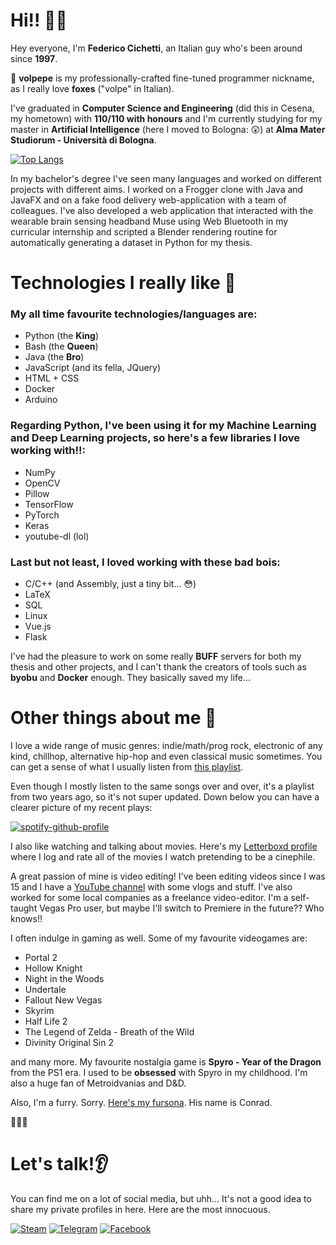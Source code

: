 # Hi!! 👋🦊

Hey everyone, I'm **Federico Cichetti**, an Italian guy who's been around since **1997**. 

🦊 **volpepe** is my professionally-crafted fine-tuned programmer nickname, as I really love **foxes** ("volpe" in Italian).

I've graduated in **Computer Science and Engineering** (did this in Cesena, my hometown) with **110/110 with honours** and I'm currently studying for my master in **Artificial Intelligence** (here I moved to Bologna: 😲) at **Alma Mater Studiorum - Università di Bologna**. 

[![Top Langs](https://github-readme-stats.vercel.app/api/top-langs/?username=volpepe&langs_count=8&hide=tsql,hack)](https://github.com/anuraghazra/github-readme-stats)

In my bachelor's degree I've seen many languages and worked on different projects with different aims. I worked on a Frogger clone with Java and JavaFX and on a fake food delivery web-application with a team of colleagues. I've also developed a web application that interacted with the wearable brain sensing headband Muse using Web Bluetooth in my curricular internship and scripted a Blender rendering routine for automatically generating a dataset in Python for my thesis. 

# Technologies I really like 🥰

### My all time favourite technologies/languages are:
* Python (the **King**)
* Bash (the **Queen**)
* Java (the **Bro**)
* JavaScript (and its fella, JQuery)
* HTML + CSS
* Docker
* Arduino

### Regarding Python, I've been using it for my Machine Learning and Deep Learning projects, so here's a few libraries I love working with!!:
* NumPy
* OpenCV
* Pillow
* TensorFlow
* PyTorch
* Keras
* youtube-dl (lol)

### Last but not least, I loved working with these bad bois:
* C/C++ (and Assembly, just a tiny bit... 😳)
* LaTeX
* SQL
* Linux
* Vue.js
* Flask

I've had the pleasure to work on some really **BUFF** servers for both my thesis and other projects, and I can't thank the creators of tools such as **byobu** and **Docker** enough. They basically saved my life...

# Other things about me 🙊

I love a wide range of music genres: indie/math/prog rock, electronic of any kind, chillhop, alternative hip-hop and even classical music sometimes. You can get a sense of what I usually listen from [this playlist](https://open.spotify.com/embed/playlist/1T4VfvXqcOVPF4iR8Cw8tI).

Even though I mostly listen to the same songs over and over, it's a playlist from two years ago, so it's not super updated. Down below you can have a clearer picture of my recent plays:

[![spotify-github-profile](https://spotify-github-profile.vercel.app/api/view?uid=mrcicco&cover_image=true)](https://spotify-github-profile.vercel.app/api/view?uid=mrcicco&redirect=true)

I also like watching and talking about movies. Here's my [Letterboxd profile](https://letterboxd.com/volpepe/) where I log and rate all of the movies I watch pretending to be a cinephile.

A great passion of mine is video editing! I've been editing videos since I was 15 and I have a [YouTube channel](https://www.youtube.com/c/ciccosity) with some vlogs and stuff. I've also worked for some local companies as a freelance video-editor. I'm a self-taught Vegas Pro user, but maybe I'll switch to Premiere in the future?? Who knows!!

I often indulge in gaming as well. Some of my favourite videogames are:
* Portal 2
* Hollow Knight
* Night in the Woods
* Undertale 
* Fallout New Vegas
* Skyrim
* Half Life 2
* The Legend of Zelda - Breath of the Wild
* Divinity Original Sin 2

and many more. My favourite nostalgia game is **Spyro - Year of the Dragon** from the PS1 era. I used to be **obsessed** with Spyro in my childhood. I'm also a huge fan of Metroidvanias and D&D.

Also, I'm a furry. Sorry. [Here's my fursona](https://imgur.com/a/SiyQ0Hx). His name is Conrad.

🌈🌈🌈

# Let's talk!👂
You can find me on a lot of social media, but uhh... It's not a good idea to share my private profiles in here. Here are the most innocuous.

[![Steam](https://img.shields.io/badge/-Steam-black?style=for-the-badge&logo=steam)](https://steamcommunity.com/id/volpepe/)
[![Telegram](https://img.shields.io/badge/-Telegram-black?style=for-the-badge&logo=telegram)](https://t.me/volpepe)
[![Facebook](https://img.shields.io/badge/-Facebook-black?style=for-the-badge&logo=facebook)](https://www.facebook.com/federico.cichetti)
